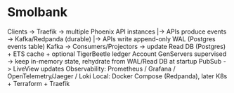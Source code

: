 # Smolbank

Clients -> Traefik -> multiple Phoenix API instances
  |-> APIs produce events -> Kafka/Redpanda (durable)
  |-> APIs write append-only WAL (Postgres events table)
Kafka -> Consumers/Projectors -> update Read DB (Postgres) + ETS cache + optional TigerBeetle ledger
Account GenServers supervised -> keep in-memory state, rehydrate from WAL/Read DB at startup
PubSub -> LiveView updates
Observability: Prometheus / Grafana / OpenTelemetry/Jaeger / Loki
Local: Docker Compose (Redpanda), later K8s + Terraform + Traefik
